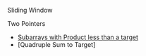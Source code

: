 Sliding Window


Two Pointers
- [Subarrays with Product less than a target](https://www.educative.io/courses/grokking-the-coding-interview/RMV1GV1yPYz)
- [Quadruple Sum to Target]